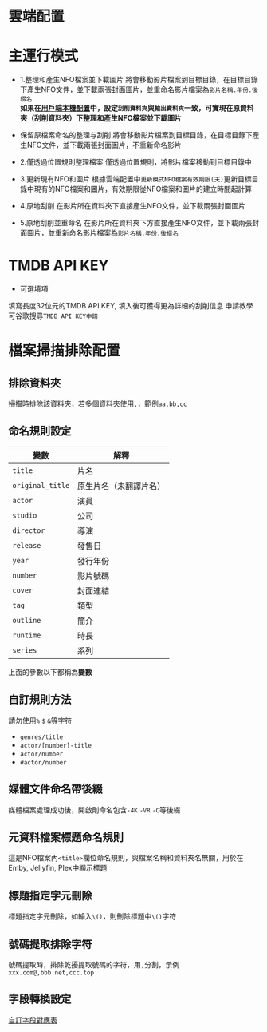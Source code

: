 # 雲端配置

# 主運行模式
* 1.整理和產生NFO檔案並下載圖片
  將會移動影片檔案到目標目錄，在目標目錄下產生NFO文件，並下載兩張封面圖片，並重命名影片檔案為`影片名稱.年份.後綴名`  
  **如果在[用戶端本機配置](/cht/client_configuration.html#資料夾配置)中，設定`刮削資料夾`與`輸出資料夾`一致，可實現在原資料夾（刮削資料夾）下整理和產生NFO檔案並下載圖片**

* 保留原檔案命名的整理与刮削
  將會移動影片檔案到目標目錄，在目標目錄下產生NFO文件，並下載兩張封面圖片，不重新命名影片

* 2.僅透過位置規則整理檔案
  僅透過位置規則，將影片檔案移動到目標目錄中

* 3.更新現有NFO和圖片
  根據雲端配置中`更新模式NFO檔案有效期限(天)`更新目標目錄中現有的NFO檔案和圖片，有效期限從NFO檔案和圖片的建立時間起計算

* 4.原地刮削
  在影片所在資料夾下直接產生NFO文件，並下載兩張封面圖片

* 5.原地刮削並重命名
  在影片所在資料夾下方直接產生NFO文件，並下載兩張封面圖片，並重新命名影片檔案為`影片名稱.年份.後綴名`

# TMDB API KEY
* 可選填項

填寫長度32位元的TMDB API KEY, 填入後可獲得更為詳細的刮削信息
申請教學可谷歌搜尋`TMDB API KEY申請`

# 檔案掃描排除配置
## 排除資料夾
掃描時排除該資料夾，若多個資料夾使用`,`，範例`aa,bb,cc`

## 命名規則設定
| 變數 | 解釋       |
|----|----------|
| `title` | 片名       |
| `original_title` | 原生片名（未翻譯片名） |
| `actor` | 演員       |
| `studio` | 公司       |
| `director` | 導演       |
| `release` | 發售日      |
| `year` | 發行年份     |
| `number` | 影片號碼     |
| `cover` | 封面連結     |
| `tag` | 類型       |
| `outline` | 簡介       |
| `runtime` | 時長       |
| `series` | 系列       |

上面的參數以下都稱為**變數**

## 自訂規則方法
請勿使用`%` `$` `&`等字符

* `genres/title`
* `actor/[number]-title`
* `actor/number`
* `#actor/number`

## 媒體文件命名帶後綴
媒體檔案處理成功後，開啟則命名包含`-4K` `-VR` `-C`等後綴

## 元資料檔案標題命名規則
這是NFO檔案內`<title>`欄位命名規則，與檔案名稱和資料夾名無關，用於在Emby, Jellyfin, Plex中顯示標題

## 標題指定字元刪除
標題指定字元刪除，如輸入`\()`，則刪除標題中`\()`字符

## 號碼提取排除字符
號碼提取時，排除乾擾提取號碼的字符，用`,`分割，示例`xxx.com@,bbb.net,ccc.top`

## 字段轉換設定
[自訂字段對應表](/cht/client_configuration.html#自訂欄位對應表)